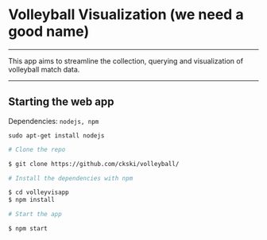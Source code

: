 # Volleyball Visualization (we need a good name)

---

This app aims to streamline the collection, querying and visualization of volleyball match data.

---

## Starting the web app

Dependencies: `nodejs, npm`

`sudo apt-get install nodejs`

``` bash
# Clone the repo

$ git clone https://github.com/ckski/volleyball/

# Install the dependencies with npm

$ cd volleyvisapp
$ npm install

# Start the app

$ npm start

```

